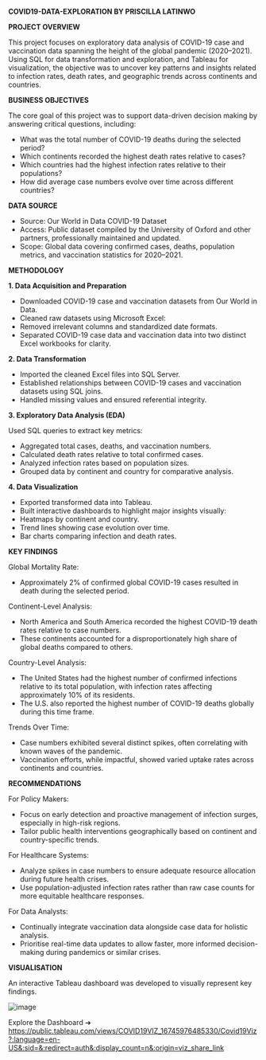 **COVID19-DATA-EXPLORATION BY PRISCILLA LATINWO**







**PROJECT OVERVIEW**

This project focuses on exploratory data analysis of COVID-19 case and vaccination data spanning the height of the global pandemic (2020–2021).
Using SQL for data transformation and exploration, and Tableau for visualization, the objective was to uncover key patterns and insights related to infection rates, death rates, and geographic trends across continents and countries.



**BUSINESS OBJECTIVES**

The core goal of this project was to support data-driven decision making by answering critical questions, including:
- What was the total number of COVID-19 deaths during the selected period?
- Which continents recorded the highest death rates relative to cases?
- Which countries had the highest infection rates relative to their populations?
- How did average case numbers evolve over time across different countries?



**DATA SOURCE**

- Source: Our World in Data COVID-19 Dataset
- Access: Public dataset compiled by the University of Oxford and other partners, professionally maintained and updated.
- Scope: Global data covering confirmed cases, deaths, population metrics, and vaccination statistics for 2020–2021.

**METHODOLOGY**

**1. Data Acquisition and Preparation**

- Downloaded COVID-19 case and vaccination datasets from Our World in Data.
- Cleaned raw datasets using Microsoft Excel:
-   Removed irrelevant columns and standardized date formats.
-   Separated COVID-19 case data and vaccination data into two distinct Excel workbooks for clarity.



**2. Data Transformation**

- Imported the cleaned Excel files into SQL Server.
- Established relationships between COVID-19 cases and vaccination datasets using SQL joins.
- Handled missing values and ensured referential integrity.



**3. Exploratory Data Analysis (EDA)**

Used SQL queries to extract key metrics:
-   Aggregated total cases, deaths, and vaccination numbers.
-   Calculated death rates relative to total confirmed cases.
-   Analyzed infection rates based on population sizes.
-   Grouped data by continent and country for comparative analysis.



**4. Data Visualization**

- Exported transformed data into Tableau.
- Built interactive dashboards to highlight major insights visually:
-   Heatmaps by continent and country.
-   Trend lines showing case evolution over time.
-   Bar charts comparing infection and death rates.

**KEY FINDINGS**

Global Mortality Rate:
- Approximately 2% of confirmed global COVID-19 cases resulted in death during the selected period.

Continent-Level Analysis:
- North America and South America recorded the highest COVID-19 death rates relative to case numbers.
- These continents accounted for a disproportionately high share of global deaths compared to others.

Country-Level Analysis:
- The United States had the highest number of confirmed infections relative to its total population, with infection rates affecting approximately 10% of its residents.
- The U.S. also reported the highest number of COVID-19 deaths globally during this time frame.

Trends Over Time:
- Case numbers exhibited several distinct spikes, often correlating with known waves of the pandemic.
- Vaccination efforts, while impactful, showed varied uptake rates across continents and countries.

**RECOMMENDATIONS**

For Policy Makers:
- Focus on early detection and proactive management of infection surges, especially in high-risk regions.
- Tailor public health interventions geographically based on continent and country-specific trends.

For Healthcare Systems:
- Analyze spikes in case numbers to ensure adequate resource allocation during future health crises.
- Use population-adjusted infection rates rather than raw case counts for more equitable healthcare responses.

For Data Analysts:
- Continually integrate vaccination data alongside case data for holistic analysis.
- Prioritise real-time data updates to allow faster, more informed decision-making during pandemics or similar crises.

**VISUALISATION**

An interactive Tableau dashboard was developed to visually represent key findings.







![image](https://user-images.githubusercontent.com/93530232/214538037-d7b3c713-2e28-4753-8b0d-cc8490b9a1b3.png)




Explore the Dashboard ➔ https://public.tableau.com/views/COVID19VIZ_16745976485330/Covid19Viz?:language=en-US&:sid=&:redirect=auth&:display_count=n&:origin=viz_share_link 














